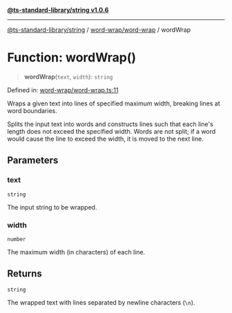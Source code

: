 [**@ts-standard-library/string v1.0.6**](../../../README.md)

***

[@ts-standard-library/string](../../../modules.md) / [word-wrap/word-wrap](../README.md) / wordWrap

# Function: wordWrap()

> **wordWrap**(`text`, `width`): `string`

Defined in: [word-wrap/word-wrap.ts:11](https://github.com/gabaudette/ts-stdlib/blob/4a412e6fb273dc9fcab54b84c05921f52dac4b3f/packages/string/src/word-wrap/word-wrap.ts#L11)

Wraps a given text into lines of specified maximum width, breaking lines at word boundaries.

Splits the input text into words and constructs lines such that each line's length does not exceed the specified width.
Words are not split; if a word would cause the line to exceed the width, it is moved to the next line.

## Parameters

### text

`string`

The input string to be wrapped.

### width

`number`

The maximum width (in characters) of each line.

## Returns

`string`

The wrapped text with lines separated by newline characters (`\n`).
